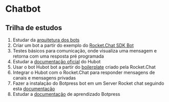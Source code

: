 # Chatbot

## Trilha de estudos

1. Estudar da [arquitetura dos bots](https://developer.rocket.chat/bots/bots-architecture)
2. Criar um bot a partir do exemplo do [Rocket.Chat SDK Bot](https://developer.rocket.chat/bots/creating-your-own-bot-from-scratch/develop-a-rocket.chat-sdk-bot)
3. Testes básicos para comunicação, onde visualiza uma mensagem e retorna com uma resposta pré programada
4. Estudar a [documentação oficial](https://hubot.github.com/docs/) do Hubot
5. Usar o bot Hubot bot a partir do [boilerplate](https://github.com/RocketChat/hubot-rocketchat-boilerplate) criado pela Rocket.Chat
6. Integrar o Hubot com o Rocket.Chat para responder mensagens de canais e mensagens privadas
7. Fazer a instalação do Botpress bot em um Server Rocket chat seguindo esta [documentação](https://developer.rocket.chat/bots/creating-your-own-bot-from-scratch/develop-a-botpress-bot)
8. Estudar a [documentação](https://learn.botpress.com/) de aprendizado Botpress 

<!--stackedit_data:
eyJoaXN0b3J5IjpbLTE4NTAwNDI3OV19
-->